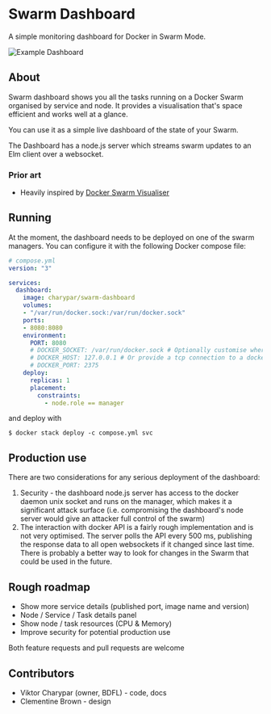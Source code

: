 # Swarm Dashboard

A simple monitoring dashboard for Docker in Swarm Mode.

![Example Dashboard](./swarm.gif)

## About

Swarm dashboard shows you all the tasks running on a Docker Swarm organised
by service and node. It provides a visualisation that's space efficient
and works well at a glance.

You can use it as a simple live dashboard of the state of your Swarm.

The Dashboard has a node.js server which streams swarm updates to an Elm client
over a websocket.

### Prior art

* Heavily inspired by [Docker Swarm Visualiser](https://github.com/dockersamples/docker-swarm-visualizer)

## Running

At the moment, the dashboard needs to be deployed on one of the swarm managers.
You can configure it with the following Docker compose file:

```yml
# compose.yml
version: "3"

services:
  dashboard:
    image: charypar/swarm-dashboard
    volumes:
    - "/var/run/docker.sock:/var/run/docker.sock"
    ports:
    - 8080:8080
    environment:
      PORT: 8080
      # DOCKER_SOCKET: /var/run/docker.sock # Optionally customise where the docker socket is
      # DOCKER_HOST: 127.0.0.1 # Or provide a tcp connection to a docker proxy process.
      # DOCKER_PORT: 2375
    deploy:
      replicas: 1
      placement:
        constraints:
          - node.role == manager
```

and deploy with

```
$ docker stack deploy -c compose.yml svc
```

## Production use

There are two considerations for any serious deployment of the dashboard:

1. Security - the dashboard node.js server has access to the docker daemon unix socket
   and runs on the manager, which makes it a significant attack surface (i.e. compromising
   the dashboard's node server would give an attacker full control of the swarm)
1. The interaction with docker API is a fairly rough implementation and
   is not very optimised. The server polls the API every 500 ms, publishing the
   response data to all open websockets if it changed since last time. There
   is probably a better way to look for changes in the Swarm that could be used
   in the future.

## Rough roadmap

* Show more service details (published port, image name and version)
* Node / Service / Task details panel
* Show node / task resources (CPU & Memory)
* Improve security for potential production use

Both feature requests and pull requests are welcome

## Contributors

* Viktor Charypar (owner, BDFL) - code, docs
* Clementine Brown - design
